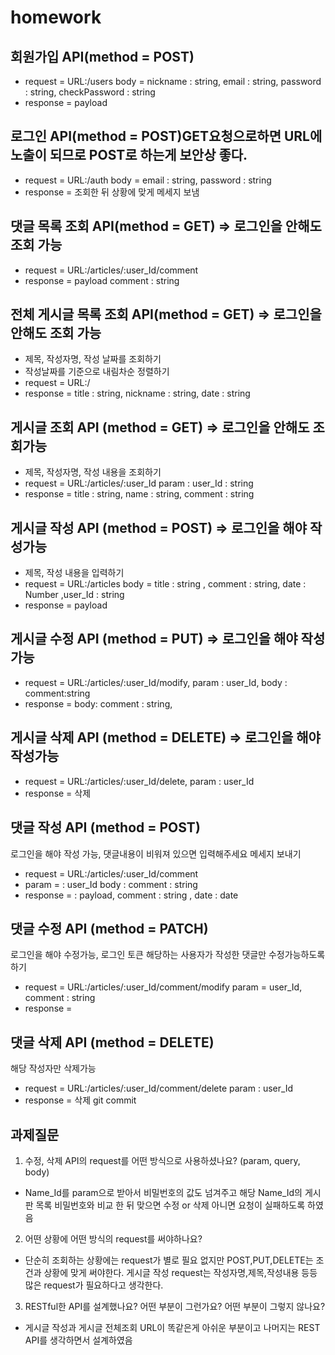 # homework
## 회원가입 API(method = POST) 
- request = URL:/users
 body = nickname : string, email : string, password : string, checkPassword : string
- response = payload

## 로그인 API(method = POST)GET요청으로하면 URL에 노출이 되므로 POST로 하는게 보안상 좋다.
- request = URL:/auth
 body = email : string, password : string
- response = 조회한 뒤 상황에 맞게 메세지 보냄

## 댓글 목록 조회 API(method = GET) => 로그인을 안해도 조회 가능
- request = URL:/articles/:user_Id/comment
- response = payload comment : string

## 전체 게시글 목록 조회 API(method = GET) => 로그인을 안해도 조회 가능
- 제목, 작성자명, 작성 날짜를 조회하기
- 작성날짜를 기준으로 내림차순 정렬하기
- request = URL:/ 
- response = title : string, nickname : string, date : string

## 게시글 조회 API (method = GET) => 로그인을 안해도 조회가능
- 제목, 작성자명, 작성 내용을 조회하기
- request = URL:/articles/:user_Id 
  param : user_Id : string
- response = title : string, name : string, comment : string 

## 게시글 작성 API (method = POST) => 로그인을 해야 작성가능
- 제목, 작성 내용을 입력하기
- request = URL:/articles
  body =  title : string , comment : string, date : Number ,user_Id : string
- response = payload

## 게시글 수정 API (method = PUT) => 로그인을 해야 작성가능
- request = URL:/articles/:user_Id/modify,
  param : user_Id, body : comment:string
- response = body: comment : string, 

## 게시글 삭제 API (method = DELETE) => 로그인을 해야 작성가능
- request = URL:/articles/:user_Id/delete,
  param : user_Id
- response = 삭제

## 댓글 작성 API (method = POST)
로그인을 해야 작성 가능, 댓글내용이 비워져 있으면 입력해주세요 메세지 보내기
- request = URL:/articles/:user_Id/comment
- param = : user_Id body : comment : string
- response =  : payload, comment : string , date : date

## 댓글 수정 API (method = PATCH)
로그인을 해야 수정가능, 로그인 토큰 해당하는 사용자가 작성한 댓글만 수정가능하도록 하기
- request = URL:/articles/:user_Id/comment/modify
  param = user_Id, comment : string
- response = 

## 댓글 삭제 API (method = DELETE)
해당 작성자만 삭제가능
- request = URL:/articles/:user_Id/comment/delete
param : user_Id
- response = 삭제
git commit

## 과제질문
1. 수정, 삭제 API의 request를 어떤 방식으로 사용하셨나요? (param, query, body)
- Name_Id를 param으로 받아서 비밀번호의 값도 넘겨주고 해당 Name_Id의 게시판 목록 비밀번호와 비교 한 뒤 맞으면 수정 or 삭제 아니면 요청이 실패하도록 하였음
2. 어떤 상황에 어떤 방식의 request를 써야하나요?
- 단순히 조회하는 상황에는 request가 별로 필요 없지만 POST,PUT,DELETE는 조건과 상황에 맞게 써야한다. 게시글 작성 request는 작성자명,제목,작성내용 등등 많은 request가 필요하다고 생각한다.
3. RESTful한 API를 설계했나요? 어떤 부분이 그런가요? 어떤 부분이 그렇지 않나요?
- 게시글 작성과 게시글 전체조회 URL이 똑같은게 아쉬운 부분이고 나머지는 REST API를 생각하면서 설계하였음
